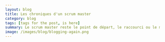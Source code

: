 ```yaml
---
layout: blog
title: Les chroniques d'un scrum master
category: blog
tags: [tags for the post, is here]  
summary: Le scrum master reste le point de départ, le raccourci ou le moyen le plus rapidement atteignable par toute entreprise voulant aller sur de l'Agile. Mon retour d'expérience sur ma vie de scrum master 
image: /images/blog/blogging-again.png
---
```


